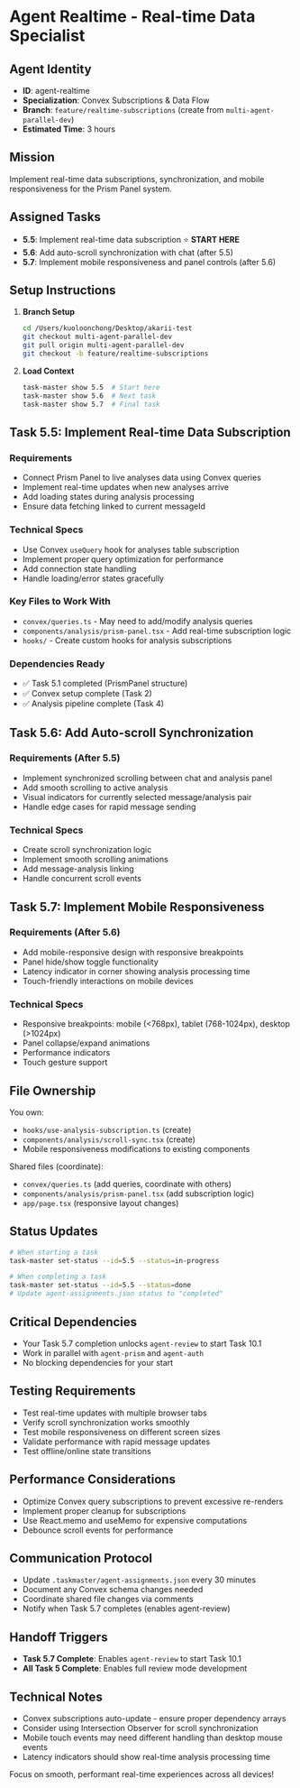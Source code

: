 # Agent Realtime - Real-time Data Specialist

## Agent Identity

- **ID**: agent-realtime
- **Specialization**: Convex Subscriptions & Data Flow
- **Branch**: `feature/realtime-subscriptions` (create from `multi-agent-parallel-dev`)
- **Estimated Time**: 3 hours

## Mission

Implement real-time data subscriptions, synchronization, and mobile responsiveness for the Prism Panel system.

## Assigned Tasks

- **5.5**: Implement real-time data subscription ⭐ **START HERE**
- **5.6**: Add auto-scroll synchronization with chat (after 5.5)
- **5.7**: Implement mobile responsiveness and panel controls (after 5.6)

## Setup Instructions

1. **Branch Setup**

   ```bash
   cd /Users/kuoloonchong/Desktop/akarii-test
   git checkout multi-agent-parallel-dev
   git pull origin multi-agent-parallel-dev
   git checkout -b feature/realtime-subscriptions
   ```

2. **Load Context**
   ```bash
   task-master show 5.5  # Start here
   task-master show 5.6  # Next task
   task-master show 5.7  # Final task
   ```

## Task 5.5: Implement Real-time Data Subscription

### Requirements

- Connect Prism Panel to live analyses data using Convex queries
- Implement real-time updates when new analyses arrive
- Add loading states during analysis processing
- Ensure data fetching linked to current messageId

### Technical Specs

- Use Convex `useQuery` hook for analyses table subscription
- Implement proper query optimization for performance
- Add connection state handling
- Handle loading/error states gracefully

### Key Files to Work With

- `convex/queries.ts` - May need to add/modify analysis queries
- `components/analysis/prism-panel.tsx` - Add real-time subscription logic
- `hooks/` - Create custom hooks for analysis subscriptions

### Dependencies Ready

- ✅ Task 5.1 completed (PrismPanel structure)
- ✅ Convex setup complete (Task 2)
- ✅ Analysis pipeline complete (Task 4)

## Task 5.6: Add Auto-scroll Synchronization

### Requirements (After 5.5)

- Implement synchronized scrolling between chat and analysis panel
- Add smooth scrolling to active analysis
- Visual indicators for currently selected message/analysis pair
- Handle edge cases for rapid message sending

### Technical Specs

- Create scroll synchronization logic
- Implement smooth scrolling animations
- Add message-analysis linking
- Handle concurrent scroll events

## Task 5.7: Implement Mobile Responsiveness

### Requirements (After 5.6)

- Add mobile-responsive design with responsive breakpoints
- Panel hide/show toggle functionality
- Latency indicator in corner showing analysis processing time
- Touch-friendly interactions on mobile devices

### Technical Specs

- Responsive breakpoints: mobile (<768px), tablet (768-1024px), desktop (>1024px)
- Panel collapse/expand animations
- Performance indicators
- Touch gesture support

## File Ownership

You own:

- `hooks/use-analysis-subscription.ts` (create)
- `components/analysis/scroll-sync.tsx` (create)
- Mobile responsiveness modifications to existing components

Shared files (coordinate):

- `convex/queries.ts` (add queries, coordinate with others)
- `components/analysis/prism-panel.tsx` (add subscription logic)
- `app/page.tsx` (responsive layout changes)

## Status Updates

```bash
# When starting a task
task-master set-status --id=5.5 --status=in-progress

# When completing a task
task-master set-status --id=5.5 --status=done
# Update agent-assignments.json status to "completed"
```

## Critical Dependencies

- Your Task 5.7 completion unlocks `agent-review` to start Task 10.1
- Work in parallel with `agent-prism` and `agent-auth`
- No blocking dependencies for your start

## Testing Requirements

- Test real-time updates with multiple browser tabs
- Verify scroll synchronization works smoothly
- Test mobile responsiveness on different screen sizes
- Validate performance with rapid message updates
- Test offline/online state transitions

## Performance Considerations

- Optimize Convex query subscriptions to prevent excessive re-renders
- Implement proper cleanup for subscriptions
- Use React.memo and useMemo for expensive computations
- Debounce scroll events for performance

## Communication Protocol

- Update `.taskmaster/agent-assignments.json` every 30 minutes
- Document any Convex schema changes needed
- Coordinate shared file changes via comments
- Notify when Task 5.7 completes (enables agent-review)

## Handoff Triggers

- **Task 5.7 Complete**: Enables `agent-review` to start Task 10.1
- **All Task 5 Complete**: Enables full review mode development

## Technical Notes

- Convex subscriptions auto-update - ensure proper dependency arrays
- Consider using Intersection Observer for scroll synchronization
- Mobile touch events may need different handling than desktop mouse events
- Latency indicators should show real-time analysis processing time

Focus on smooth, performant real-time experiences across all devices!
